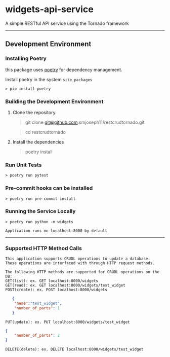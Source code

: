 # widgets-api-service 

A simple RESTful API service using the Tornado framework

___

## Development Environment
### Installing Poetry

this package uses [poetry](https://python-poetry.org/) for dependency management.

Install poetry in the system `site_packages`
    
    > pip install poetry

### Building the Development Environment

1. Clone the repository.
    
    >git clone git@github.com:smjoseph11/restcrudtornado.git
    
    >cd restcrudtornado

2. Install the dependencies

    > poetry install

### Run Unit Tests
    
    > poetry run pytest

### Pre-commit hooks can be installed

    > poetry run pre-commit install

### Running the Service Locally

    > poetry run python -m widgets

    Application runs on localhost:8000 by default
___

### Supported HTTP Method Calls
    

    This application supports CRUDL operations to update a database. 
    These operations are interfaced with through HTTP request methods.

    The following HTTP methods are supported for CRUDL operations on the DB:
    GET(list): ex. GET localhost:8000/widgets
    GET(read): ex. GET localhost:8000/widgets/test_widget
    POST(create): ex. POST localhost:8000/widgets
```json 
   {
    "name":"test_widget",
    "number_of_parts": 1
   }

```

    PUT(update): ex. PUT localhost:8000/widgets/test_widget

```json 
{
    "number_of_parts": 2
}
```

    DELETE(delete): ex. DELETE localhost:8000/widgets/test_widget
